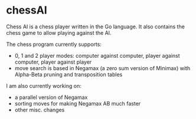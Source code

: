 chessAI
=======

Chess AI is a chess player written in the Go language. It also contains the chess game to allow playing against the AI.

The chess program currently supports:

- 0, 1 and 2 player modes: computer against computer, player against computer, player against player
- move search is based in Negamax (a zero sum version of Minimax) with Alpha-Beta pruning and transposition tables

I am also currently working on:

- a parallel version of Negamax
- sorting moves for making Negamax AB much faster
- other misc. changes
